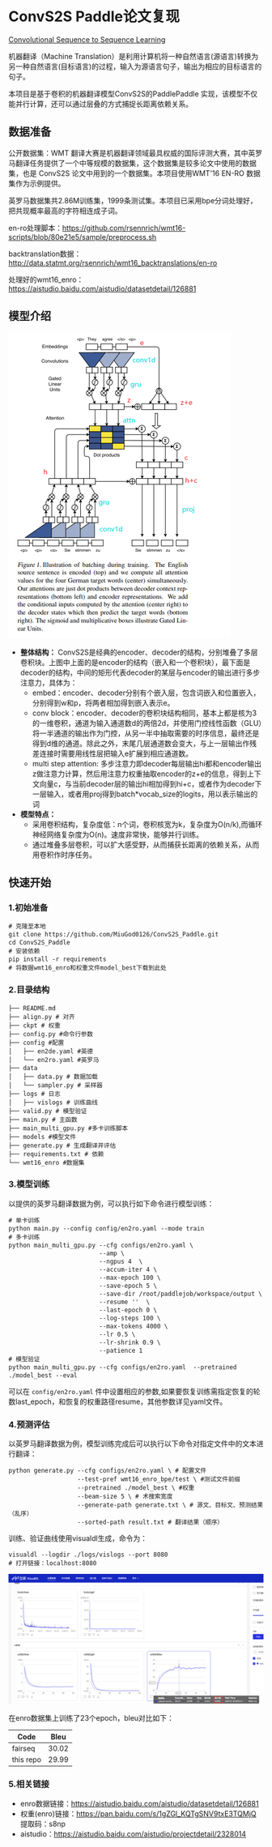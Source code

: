 # ConvS2S Paddle论文复现
[Convolutional Sequence to Sequence Learning](https://arxiv.org/abs/1705.03122)

机器翻译（Machine Translation）是利用计算机将一种自然语言(源语言)转换为另一种自然语言(目标语言)的过程，输入为源语言句子，输出为相应的目标语言的句子。

本项目是基于卷积的机器翻译模型ConvS2S的PaddlePaddle 实现，该模型不仅能并行计算，还可以通过层叠的方式捕捉长距离依赖关系。

## 数据准备

公开数据集：WMT 翻译大赛是机器翻译领域最具权威的国际评测大赛，其中英罗马翻译任务提供了一个中等规模的数据集，这个数据集是较多论文中使用的数据集，也是 ConvS2S 论文中用到的一个数据集。本项目使用WMT'16 EN-RO 数据集作为示例提供。		

英罗马数据集共2.86M训练集，1999条测试集。本项目已采用bpe分词处理好，把共现概率最高的字符相连成子词。

en-ro处理脚本：https://github.com/rsennrich/wmt16-scripts/blob/80e21e5/sample/preprocess.sh

backtranslation数据：http://data.statmt.org/rsennrich/wmt16_backtranslations/en-ro 

处理好的wmt16_enro：https://aistudio.baidu.com/aistudio/datasetdetail/126881 

## 模型介绍

![convs2s](./imgs/convs2s.png)

- **整体结构：** ConvS2S是经典的encoder、decoder的结构，分别堆叠了多层卷积块。上图中上面的是encoder的结构（嵌入和一个卷积块），最下面是decoder的结构，中间的矩形代表decoder的某层与encoder的输出进行多步注意力，具体为：
  - embed：encoder、decoder分别有个嵌入层，包含词嵌入和位置嵌入，分别得到w和p，将两者相加得到嵌入表示e。
  - conv block：encoder、decoder的卷积块结构相同，基本上都是核为3的一维卷积，通道为输入通道数d的两倍2d，并使用门控线性函数（GLU）将一半通道的输出作为门控，从另一半中抽取需要的时序信息，最终还是得到d维的通道。除此之外，末尾几层通道数会变大，与上一层输出作残差连接时需要用线性层把输入e扩展到相应通道数。
  - multi step attention: 多步注意力即decoder每层输出hi都和encoder输出z做注意力计算，然后用注意力权重抽取encoder的z+e的信息，得到上下文向量c，与当前decoder层的输出hi相加得到hi+c，或者作为decoder下一层输入，或者用proj得到batch*vocab_size的logits，用以表示输出的词
- **模型特点：**
  - 采用卷积结构，复杂度低：n个词，卷积核宽为k，复杂度为O(n/k),而循环神经网络复杂度为O(n)。速度非常快，能够并行训练。
  - 通过堆叠多层卷积，可以扩大感受野，从而捕获长距离的依赖关系，从而用卷积作时序任务。

## 快速开始

### 1.初始准备

```shell
# 克隆至本地
git clone https://github.com/MiuGod0126/ConvS2S_Paddle.git
cd ConvS2S_Paddle
# 安装依赖
pip install -r requirements
# 将数据wmt16_enro和权重文件model_best下载到此处
```

### 2.目录结构

```
├── README.md
├── align.py # 对齐
├── ckpt # 权重
├── config.py #命令行参数 
├── config #配置
│   ├── en2de.yaml #英德
│   └── en2ro.yaml #英罗马
├── data
│   ├── data.py # 数据加载
│   └── sampler.py # 采样器
├── logs # 日志
│   ├── vislogs # 训练曲线 
├── valid.py # 模型验证
├── main.py # 主函数
├── main_multi_gpu.py #多卡训练脚本
├── models #模型文件
├── generate.py # 生成翻译并评估
├── requirements.txt # 依赖
└── wmt16_enro #数据集
```

### 3.模型训练

以提供的英罗马翻译数据为例，可以执行如下命令进行模型训练：

```shell
# 单卡训练
python main.py --config config/en2ro.yaml --mode train
# 多卡训练
python main_multi_gpu.py --cfg configs/en2ro.yaml \
                         --amp \
                         --ngpus 4  \
                         --accum-iter 4 \
                         --max-epoch 100 \
                         --save-epoch 5 \
                         --save-dir /root/paddlejob/workspace/output \
                         --resume ''  \
                         --last-epoch 0 \
                         --log-steps 100 \
                         --max-tokens 4000 \
                         --lr 0.5 \
                         --lr-shrink 0.9 \
                         --patience 1
# 模型验证
python main_multi_gpu.py --cfg configs/en2ro.yaml  --pretrained ./model_best --eval
```

可以在 `config/en2ro.yaml` 件中设置相应的参数,如果要恢复训练需指定恢复的轮数last_epoch，和恢复的权重路径resume，其他参数详见yaml文件。

### 4.预测评估

以英罗马翻译数据为例，模型训练完成后可以执行以下命令对指定文件中的文本进行翻译：

```shell
python generate.py --cfg configs/en2ro.yaml \ # 配置文件
				   --test-pref wmt16_enro_bpe/test \ #测试文件前缀 
				   --pretrained ./model_best \ #权重
				   --beam-size 5 \ # 术搜索宽度
				   --generate-path generate.txt \ # 源文、目标文、预测结果（乱序）
				   --sorted-path result.txt # 翻译结果（顺序）
```

训练、验证曲线使用visualdl生成，命令为：

```shell
visualdl --logdir ./logs/vislogs --port 8080
# 打开链接：localhost:8080
```

![curve](./imgs/curve.png)

在enro数据集上训练了23个epoch，bleu对比如下：

| Code      | Bleu  |
| --------- | ----- |
| fairseq   | 30.02 |
| this repo | 29.99 |

### 5.相关链接

- enro数据链接：https://aistudio.baidu.com/aistudio/datasetdetail/126881 
- 权重(enro)链接：https://pan.baidu.com/s/1gZGl_KQTgSNV9txE3TQMjQ 提取码：s8np 
- aistudio：https://aistudio.baidu.com/aistudio/projectdetail/2328014

